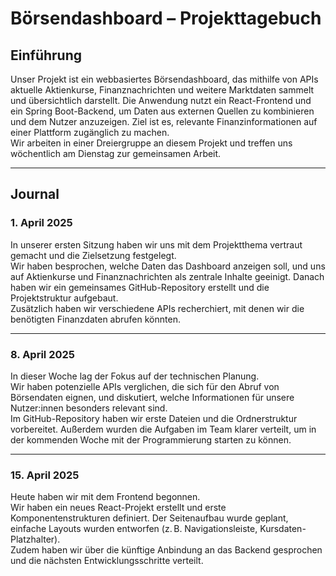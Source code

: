 # Börsendashboard – Projekttagebuch

## Einführung
Unser Projekt ist ein webbasiertes Börsendashboard, das mithilfe von APIs aktuelle Aktienkurse, Finanznachrichten und weitere Marktdaten sammelt und übersichtlich darstellt. Die Anwendung nutzt ein React-Frontend und ein Spring Boot-Backend, um Daten aus externen Quellen zu kombinieren und dem Nutzer anzuzeigen. Ziel ist es, relevante Finanzinformationen auf einer Plattform zugänglich zu machen.  
Wir arbeiten in einer Dreiergruppe an diesem Projekt und treffen uns wöchentlich am Dienstag zur gemeinsamen Arbeit.

---

## Journal
### 1. April 2025
In unserer ersten Sitzung haben wir uns mit dem Projektthema vertraut gemacht und die Zielsetzung festgelegt.  
Wir haben besprochen, welche Daten das Dashboard anzeigen soll, und uns auf Aktienkurse und Finanznachrichten als zentrale Inhalte geeinigt. Danach haben wir ein gemeinsames GitHub-Repository erstellt und die Projektstruktur aufgebaut.  
Zusätzlich haben wir verschiedene APIs recherchiert, mit denen wir die benötigten Finanzdaten abrufen könnten.

---

### 8. April 2025
In dieser Woche lag der Fokus auf der technischen Planung.  
Wir haben potenzielle APIs verglichen, die sich für den Abruf von Börsendaten eignen, und diskutiert, welche Informationen für unsere Nutzer:innen besonders relevant sind.  
Im GitHub-Repository haben wir erste Dateien und die Ordnerstruktur vorbereitet. Außerdem wurden die Aufgaben im Team klarer verteilt, um in der kommenden Woche mit der Programmierung starten zu können.

---

### 15. April 2025
Heute haben wir mit dem Frontend begonnen.  
Wir haben ein neues React-Projekt erstellt und erste Komponentenstrukturen definiert. Der Seitenaufbau wurde geplant, einfache Layouts wurden entworfen (z. B. Navigationsleiste, Kursdaten-Platzhalter).  
Zudem haben wir über die künftige Anbindung an das Backend gesprochen und die nächsten Entwicklungsschritte verteilt.
